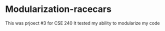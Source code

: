 # Modularization-racecars

This was prjoect #3 for CSE 240
It tested my ability to modularize my code
